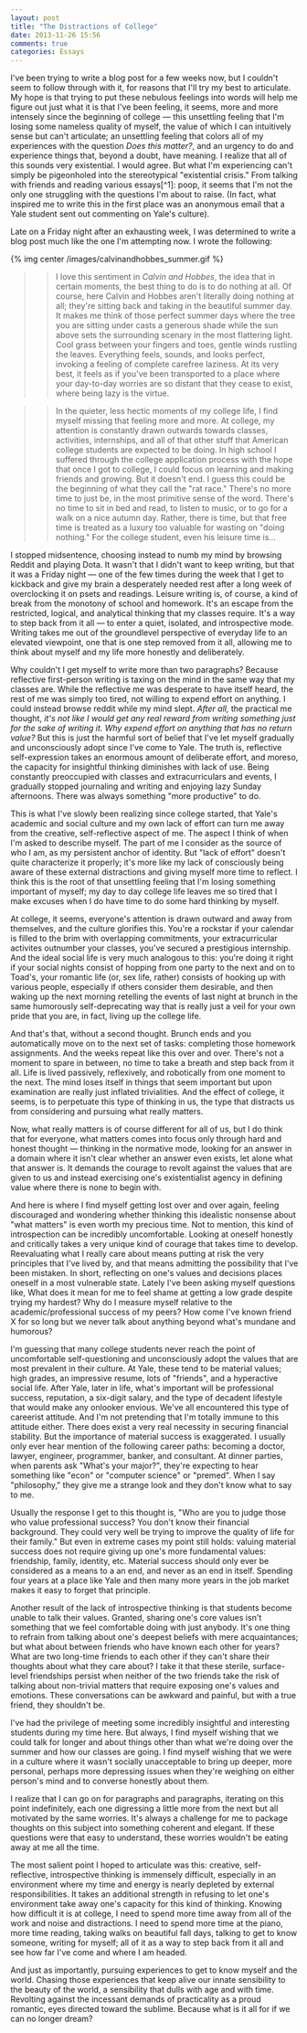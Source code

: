```yaml
---
layout: post
title: "The Distractions of College"
date: 2013-11-26 15:56
comments: true
categories: Essays
---
```


I've been trying to write a blog post for a few weeks now, but I couldn't seem to follow through with it, for reasons that I'll try my best to articulate. My hope is that trying to put these nebulous feelings into words will help me figure out just what it is that I've been feeling, it seems, more and more intensely since the beginning of college — this unsettling feeling that I'm losing some nameless quality of myself, the value of which I can intuitively sense but can't articulate; an unsettling feeling that colors all of my experiences with the question *Does this matter?*, and an urgency to do and experience things that, beyond a doubt, have meaning. I realize that all of this sounds very existential. I would agree. But what I'm experiencing can't simply be pigeonholed into the stereotypical "existential crisis." From talking with friends and reading various essays[^1]: poop, it seems that I'm not the only one struggling with the questions I'm about to raise. (In fact, what inspired me to write this in the first place was an anonymous email that a Yale student sent out commenting on Yale's culture).

Late on a Friday night after an exhausting week, I was determined to write a blog post much like the one I'm attempting now. I wrote the following:

{% img center /images/calvinandhobbes_summer.gif %}

> > I love this sentiment in *Calvin and Hobbes*, the idea that in certain moments, the best thing to do is to do nothing at all. Of course, here Calvin and Hobbes aren't literally doing nothing at all; they're sitting back and taking in the beautiful summer day. It makes me think of those perfect summer days where the tree you are sitting under casts a generous shade while the sun above sets the surrounding scenary in the most flattering light. Cool grass between your fingers and toes, gentle winds rustling the leaves. Everything feels, sounds, and looks perfect, invoking a feeling of complete carefree laziness. At its very best, it feels as if you've been transported to a place where your day-to-day worries are so distant that they cease to exist, where being lazy is the virtue.

> > In the quieter, less hectic moments of my college life, I find myself missing that feeling more and more. At college, my attention is constantly drawn outwards towards classes, activities, internships, and all of that other stuff that American college students are expected to be doing. In high school I suffered through the college application process with the hope that once I got to college, I could focus on learning and making friends and growing. But it doesn't end. I guess this could be the beginning of what they call the "rat race." There's no more time to just be, in the most primitive sense of the word. There's no time to sit in bed and read, to listen to music, or to go for a walk on a nice autumn day. Rather, there is time, but that free time is treated as a luxury too valuable for wasting on "doing nothing."
> > For the college student, even his leisure time is...

I stopped midsentence, choosing instead to numb my mind by browsing Reddit and playing Dota. It wasn't that I didn't want to keep writing, but that it was a Friday night — one of the few times during the week that I get to kickback and give my brain a desperately needed rest after a long week of overclocking it on psets and readings. Leisure writing is, of course, a kind of break from the monotony of school and homework. It's an escape from the restricted, logical, and analytical thinking that my classes require. It's a way to step back from it all — to enter a quiet, isolated, and introspective mode. Writing takes me out of the groundlevel perspective of everyday life to an elevated viewpoint, one that is one step removed from it all, allowing me to think about myself and my life more honestly and deliberately.

Why couldn't I get myself to write more than two paragraphs? Because reflective first-person writing is taxing on the mind in the same way that my classes are. While the reflective me was desperate to have itself heard, the rest of me was simply too tired, not willing to expend effort on anything. I could instead browse reddit while my mind slept. *After all,* the practical me thought, *it's not like I would get any real reward from writing something just for the sake of writing it. Why expend effort on anything that has no return value?* But this is just the harmful sort of belief that I've let myself gradually and unconsciously adopt since I've come to Yale. The truth is, reflective self-expression takes an enormous amount of deliberate effort, and moreso, the capacity for insightful thinking diminishes with lack of use. Being constantly preoccupied with classes and extracurriculars and events, I gradually stopped journaling and writing and enjoying  lazy Sunday afternoons. There was always something "more productive" to do.

This is what I've slowly been realizing since college started, that Yale's academic and social culture and my own lack of effort can turn me away from the creative, self-reflective aspect of me. The aspect I think of when I'm asked to describe myself. The part of me I consider as the source of who I am, as my persistent anchor of identity. But "lack of effort" doesn't quite characterize it properly; it's more like my lack of consciously being aware of these external distractions and giving myself more time to reflect. I think this is the root of that unsettling feeling that I'm losing something important of myself; my day to day college life leaves me so tired that I make excuses when I do have time to do some hard thinking by myself.

At college, it seems, everyone's attention is drawn outward and away from themselves, and the culture glorifies this. You're a rockstar if your calendar is filled to the brim with overlapping commitments, your extracurricular activites outnumber your classes, you've secured a prestigious  internship. And the ideal social life is very much analogous to this: you're doing it right if your social nights consist of hopping from one party to the next and on to Toad's, your romantic life (or, sex life, rather) consists of hooking up with various people, especially if others consider them desirable, and then waking up the next morning retelling the events of last night at brunch in the same humorously self-deprecating way that is really just a veil for your own pride that you are, in fact, living up the college life.

And that's that, without a second thought. Brunch ends and you automatically move on to the next set of tasks: completing those homework assignments. And the weeks repeat like this over and over. There's not a moment to spare in between, no time to take a breath and step back from it all. Life is lived passively, reflexively, and robotically from one moment to the next. The mind loses itself in things that seem important but upon examination are really just inflated trivialities. And the effect of college, it seems, is to perpetuate this type of thinking in us, the type that distracts us from considering and pursuing what really matters.

Now, what really matters is of course different for all of us, but I do think that for everyone, what matters comes into focus only through hard and honest thought — thinking in the normative mode, looking for an answer in a domain where it isn't clear whether an answer even exists, let alone what that answer is. It demands the courage to revolt against the values that are given to us and instead exercising one's existentialist agency in defining value where there is none to begin with.

And here is where I find myself getting lost over and over again, feeling discouraged and wondering whether thinking this idealistic nonsense about "what matters" is even worth my precious time. Not to mention, this kind of introspection can be incredibly uncomfortable. Looking at oneself honestly and critically takes a very unique kind of courage that takes time to develop. Reevaluating what I really care about means putting at risk the very principles that I've lived by, and that means admitting the possibility that I've been mistaken. In short, reflecting on one's values and decisions places oneself in a most vulnerable state. Lately I've been asking myself questions like, What does it mean for me to feel shame at getting a low grade despite trying my hardest? Why do I measure myself relative to the academic/professional success of my peers? How come I've known friend X for so long but we never talk about anything beyond what's mundane and humorous?

I'm guessing that many college students never reach the point of uncomfortable self-questioning and unconsciously adopt the values that are most prevalent in their culture. At Yale, these tend to be material values; high grades, an impressive resume, lots of "friends", and a hyperactive social life. After Yale, later in life, what's important will be professional success, reputation, a six-digit salary, and the type of decadent lifestyle that would make any onlooker envious. We've all encountered this type of careerist attitude. And I'm not pretending that I'm totally immune to this attitude either. There does exist a very real necessity in securing financial stability. But the importance of material success is exaggerated. I usually only ever hear mention of the following career paths: becoming a doctor, lawyer, engineer, programmer, banker, and consultant. At dinner parties, when parents ask "What's your major?", they're expecting to hear something like "econ" or "computer science" or "premed". When I say "philosophy," they give me a strange look and they don't know what to say to me.

Usually the response I get to this thought is, "Who are you to judge those who value professional success? You don't know their financial background. They could very well be trying to improve the quality of life for their family." But even in extreme cases my point still holds: valuing material success does not require giving up one's more fundamental values: friendship, family, identity, etc. Material success should only ever be considered as a means to a an end, and never as an end in itself. Spending four years at a place like Yale and then many more years in the job market makes it easy to forget that principle.

Another result of the lack of introspective thinking is that students become unable to talk their values. Granted, sharing one's core values isn't something that we feel comfortable doing with just anybody. It's one thing to refrain from talking about one's deepest beliefs with mere acquaintances;  but what about between friends who have known each other for years? What are two long-time friends to each other if they can't share their thoughts about what they care about? I take it that these sterile, surface-level friendships persist when neither of the two friends take the risk of talking about non-trivial matters that require exposing one's values and emotions. These conversations can be awkward and painful, but with a true friend, they shouldn't be.

I've had the privilege of meeting some incredibly insightful and interesting students during my time here. But always, I find myself wishing that we could talk for longer and about things other than what we're doing over the summer and how our classes are going. I find myself wishing that we were in a culture where it wasn't socially unacceptable to bring up deeper, more personal, perhaps  more depressing issues when they're weighing on either person's mind and to converse honestly about them.

I realize that I can go on for paragraphs and paragraphs, iterating on this point indefinitely, each one digressing a little more from the next but all motivated by the same worries. It's always a challenge for me to package thoughts on this subject into something coherent and elegant. If these questions were that easy to understand, these worries wouldn't be eating away at me all the time.

The most salient point I hoped to articulate was this: creative, self-reflective, introspective thinking is immensely difficult, especially in an environment where my time and energy is nearly depleted by external responsibilities. It takes an additional strength in refusing to let one's environment take away one's capacity for this kind of thinking. Knowing how difficult it is at college, I need to spend more time away from all of the work and noise and distractions. I need to spend more time at the piano, more time reading, taking walks on beautiful fall days, talking to get to know someone, writing for myself; all of it as a way to step back from it all and see how far I've come and where I am headed.

And just as importantly, pursuing experiences to get to know myself and the world. Chasing those experiences that keep alive our innate sensibility to the beauty of the world, a sensibility that dulls with age and with time. Revolting against the incessant demands of practicality as a proud romantic, eyes directed toward the sublime. Because what is it all for if we can no longer dream?